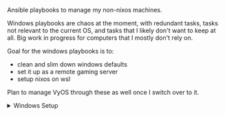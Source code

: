 Ansible playbooks to manage my non-nixos machines.

Windows playbooks are chaos at the moment, with redundant tasks, tasks not relevant to the current OS, and tasks that I likely don't want to keep at all.
Big work in progress for computers that I mostly don't rely on. 

Goal for the windows playbooks is to:
- clean and slim down windows defaults
- set it up as a remote gaming server
- setup nixos on wsl

Plan to manage VyOS through these as well once I switch over to it.


<details>
  <summary>Windows Setup</summary>

Run the following command to install ssh + tailscale. Configure ssh service and auth keys. (in progress not tested yet)

`Set-ExecutionPolicy -ExecutionPolicy Bypass -Scope Process -Force; iex (iwr 'https://raw.githubusercontent.com/yomaq/homelab-ansible/main/windows/init.ps1').Content`

Sign into tailscale and tag appropriately.

Add tailscale address to ansible inventory and run the init playbook.
</details>
